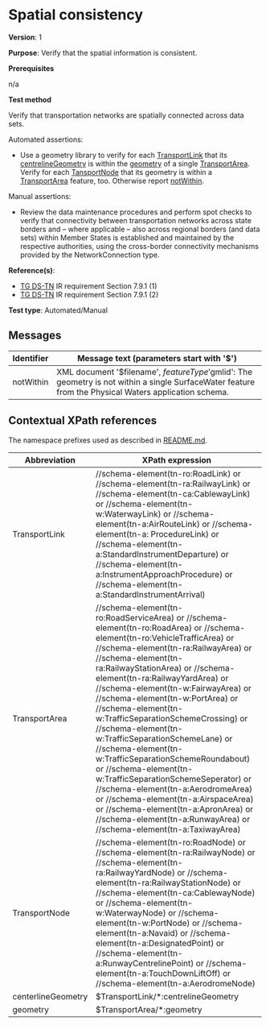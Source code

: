 # Spatial consistency

**Version**: 1

**Purpose**: Verify that the spatial information is consistent.

**Prerequisites**

n/a

**Test method**

Verify that transportation networks are spatially connected across data sets.

Automated assertions:

* Use a geometry library to verify for each [TransportLink](#TransportLink) that its [centrelineGeometry](#centrelineGeometry) is within the [geometry](#geometry) of a single [TransportArea](#TransportArea). Verify for each [TansportNode](#TransportNodeNode) that its geometry is within a [TransportArea](#TransportArea) feature, too. Otherwise report [notWithin](#notWithin).


Manual assertions:

* Review the data maintenance procedures and perform spot checks to verify that connectivity between transportation networks across state borders and – where applicable – also across regional borders (and data sets) within Member States is established and maintained by the respective authorities, using the cross-border connectivity mechanisms provided by the NetworkConnection type.

**Reference(s)**: 

* [TG DS-TN](http://inspire.ec.europa.eu/id/ats/data-tn/3.1/tn-dc/README#ref_TG_DS_TN) IR requirement Section 7.9.1 (1)
* [TG DS-TN](http://inspire.ec.europa.eu/id/ats/data-tn/3.1/tn-dc/README#ref_TG_DS_TN) IR requirement Section 7.9.1 (2)

**Test type**: Automated/Manual

## Messages

Identifier  |  Message text (parameters start with '$')
---------------------------------------------------------- | -------------------------------------------------------------------------
notWithin <a name="notWithin"/>  |  XML document '$filename', $featureType '$gmlid': The geometry is not within a single SurfaceWater feature from the Physical Waters application schema.

## Contextual XPath references

The namespace prefixes used as described in [README.md](http://inspire.ec.europa.eu/id/ats/data-tn/3.1/tn-dc/README#namespaces).

Abbreviation                                               |  XPath expression
---------------------------------------------------------- | -------------------------------------------------------------------------
TransportLink <a name="TransportLink"></a>   | //schema-element(tn-ro:RoadLink) or //schema-element(tn-ra:RailwayLink) or //schema-element(tn-ca:CablewayLink) or //schema-element(tn-w:WaterwayLink) or //schema-element(tn-a:AirRouteLink) or //schema-element(tn-a: ProcedureLink) or //schema-element(tn-a:StandardInstrumentDeparture) or //schema-element(tn-a:InstrumentApproachProcedure) or //schema-element(tn-a:StandardInstrumentArrival)
TransportArea <a name="TransportArea"></a>   | //schema-element(tn-ro:RoadServiceArea) or //schema-element(tn-ro:RoadArea) or //schema-element(tn-ro:VehicleTrafficArea) or //schema-element(tn-ra:RailwayArea) or //schema-element(tn-ra:RailwayStationArea) or //schema-element(tn-ra:RailwayYardArea) or //schema-element(tn-w:FairwayArea) or //schema-element(tn-w:PortArea) or //schema-element(tn-w:TrafficSeparationSchemeCrossing) or //schema-element(tn-w:TrafficSeparationSchemeLane) or //schema-element(tn-w:TrafficSeparationSchemeRoundabout) or //schema-element(tn-w:TrafficSeparationSchemeSeperator) or //schema-element(tn-a:AerodromeArea) or //schema-element(tn-a:AirspaceArea) or //schema-element(tn-a:ApronArea) or //schema-element(tn-a:RunwayArea) or //schema-element(tn-a:TaxiwayArea)
TransportNode <a name="TransportNode"></a>   | //schema-element(tn-ro:RoadNode) or //schema-element(tn-ra:RailwayNode) or //schema-element(tn-ra:RailwayYardNode) or //schema-element(tn-ra:RailwayStationNode) or //schema-element(tn-ca:CablewayNode) or //schema-element(tn-w:WaterwayNode) or //schema-element(tn-w:PortNode) or //schema-element(tn-a:Navaid) or //schema-element(tn-a:DesignatedPoint) or //schema-element(tn-a:RunwayCentrelinePoint) or //schema-element(tn-a:TouchDownLiftOff) or //schema-element(tn-a:AerodromeNode)
centerlineGeometry <a name="centrelineGeometry"></a>   | $TransportLink/\*:centrelineGeometry
geometry <a name="geometry"></a>   | $TransportArea/\*:geometry